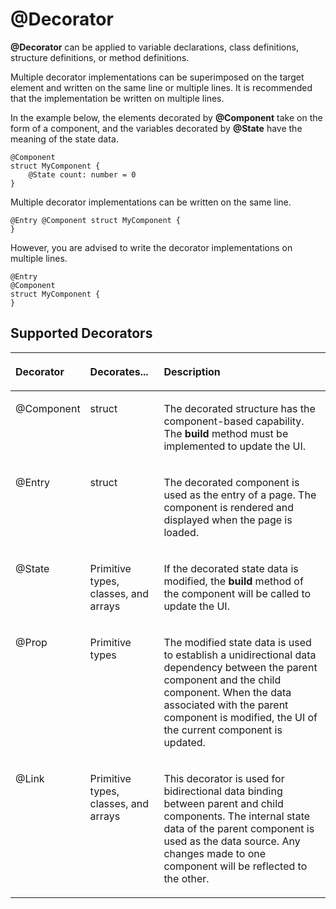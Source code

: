 # @Decorator<a name="EN-US_TOPIC_0000001110948902"></a>

**@Decorator**  can be applied to variable declarations, class definitions, structure definitions, or method definitions.

Multiple decorator implementations can be superimposed on the target element and written on the same line or multiple lines. It is recommended that the implementation be written on multiple lines.

In the example below, the elements decorated by  **@Component**  take on the form of a component, and the variables decorated by  **@State**  have the meaning of the state data.

```
@Component
struct MyComponent {
    @State count: number = 0
}
```

Multiple decorator implementations can be written on the same line.

```
@Entry @Component struct MyComponent {
}
```

However, you are advised to write the decorator implementations on multiple lines.

```
@Entry
@Component
struct MyComponent {
}
```

## Supported Decorators<a name="section5500155514324"></a>

<a name="table1571mcpsimp"></a>
<table><thead align="left"><tr id="row1577mcpsimp"><th class="cellrowborder" valign="top" width="13.16%" id="mcps1.1.4.1.1"><p id="p1579mcpsimp"><a name="p1579mcpsimp"></a><a name="p1579mcpsimp"></a>Decorator</p>
</th>
<th class="cellrowborder" valign="top" width="23.96%" id="mcps1.1.4.1.2"><p id="p1581mcpsimp"><a name="p1581mcpsimp"></a><a name="p1581mcpsimp"></a>Decorates...</p>
</th>
<th class="cellrowborder" valign="top" width="62.88%" id="mcps1.1.4.1.3"><p id="p1583mcpsimp"><a name="p1583mcpsimp"></a><a name="p1583mcpsimp"></a>Description</p>
</th>
</tr>
</thead>
<tbody><tr id="row1584mcpsimp"><td class="cellrowborder" valign="top" width="13.16%" headers="mcps1.1.4.1.1 "><p id="p1586mcpsimp"><a name="p1586mcpsimp"></a><a name="p1586mcpsimp"></a>@Component</p>
</td>
<td class="cellrowborder" valign="top" width="23.96%" headers="mcps1.1.4.1.2 "><p id="p1588mcpsimp"><a name="p1588mcpsimp"></a><a name="p1588mcpsimp"></a>struct</p>
</td>
<td class="cellrowborder" valign="top" width="62.88%" headers="mcps1.1.4.1.3 "><p id="p1590mcpsimp"><a name="p1590mcpsimp"></a><a name="p1590mcpsimp"></a>The decorated structure has the component-based capability. The <strong id="b151410144016"><a name="b151410144016"></a><a name="b151410144016"></a>build</strong> method must be implemented to update the UI.</p>
</td>
</tr>
<tr id="row1591mcpsimp"><td class="cellrowborder" valign="top" width="13.16%" headers="mcps1.1.4.1.1 "><p id="p1593mcpsimp"><a name="p1593mcpsimp"></a><a name="p1593mcpsimp"></a>@Entry</p>
</td>
<td class="cellrowborder" valign="top" width="23.96%" headers="mcps1.1.4.1.2 "><p id="p12728164243518"><a name="p12728164243518"></a><a name="p12728164243518"></a>struct</p>
</td>
<td class="cellrowborder" valign="top" width="62.88%" headers="mcps1.1.4.1.3 "><p id="p1597mcpsimp"><a name="p1597mcpsimp"></a><a name="p1597mcpsimp"></a>The decorated component is used as the entry of a page. The component is rendered and displayed when the page is loaded.</p>
</td>
</tr>
<tr id="row1598mcpsimp"><td class="cellrowborder" valign="top" width="13.16%" headers="mcps1.1.4.1.1 "><p id="p1600mcpsimp"><a name="p1600mcpsimp"></a><a name="p1600mcpsimp"></a>@State</p>
</td>
<td class="cellrowborder" valign="top" width="23.96%" headers="mcps1.1.4.1.2 "><p id="p1602mcpsimp"><a name="p1602mcpsimp"></a><a name="p1602mcpsimp"></a>Primitive types, classes, and arrays</p>
</td>
<td class="cellrowborder" valign="top" width="62.88%" headers="mcps1.1.4.1.3 "><p id="p1604mcpsimp"><a name="p1604mcpsimp"></a><a name="p1604mcpsimp"></a>If the decorated state data is modified, the <strong id="b9877114516116"><a name="b9877114516116"></a><a name="b9877114516116"></a>build</strong> method of the component will be called to update the UI.</p>
</td>
</tr>
<tr id="row1605mcpsimp"><td class="cellrowborder" valign="top" width="13.16%" headers="mcps1.1.4.1.1 "><p id="p1607mcpsimp"><a name="p1607mcpsimp"></a><a name="p1607mcpsimp"></a>@Prop</p>
</td>
<td class="cellrowborder" valign="top" width="23.96%" headers="mcps1.1.4.1.2 "><p id="p1609mcpsimp"><a name="p1609mcpsimp"></a><a name="p1609mcpsimp"></a>Primitive types</p>
</td>
<td class="cellrowborder" valign="top" width="62.88%" headers="mcps1.1.4.1.3 "><p id="p1611mcpsimp"><a name="p1611mcpsimp"></a><a name="p1611mcpsimp"></a>The modified state data is used to establish a unidirectional data dependency between the parent component and the child component. When the data associated with the parent component is modified, the UI of the current component is updated.</p>
</td>
</tr>
<tr id="row1612mcpsimp"><td class="cellrowborder" valign="top" width="13.16%" headers="mcps1.1.4.1.1 "><p id="p1614mcpsimp"><a name="p1614mcpsimp"></a><a name="p1614mcpsimp"></a>@Link</p>
</td>
<td class="cellrowborder" valign="top" width="23.96%" headers="mcps1.1.4.1.2 "><p id="p1616mcpsimp"><a name="p1616mcpsimp"></a><a name="p1616mcpsimp"></a>Primitive types, classes, and arrays</p>
</td>
<td class="cellrowborder" valign="top" width="62.88%" headers="mcps1.1.4.1.3 "><p id="p1618mcpsimp"><a name="p1618mcpsimp"></a><a name="p1618mcpsimp"></a>This decorator is used for bidirectional data binding between parent and child components. The internal state data of the parent component is used as the data source. Any changes made to one component will be reflected to the other.</p>
</td>
</tr>
</tbody>
</table>


